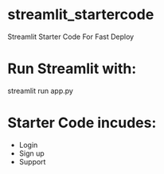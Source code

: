 # streamlit_startercode
Streamlit Starter Code For Fast Deploy

# Run Streamlit with:
streamlit run app.py

# Starter Code incudes:
- Login
- Sign up
- Support
